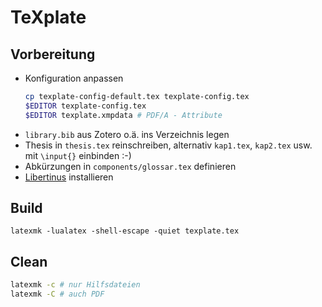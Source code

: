  # TeXplate

## Vorbereitung

- Konfiguration anpassen
    ```bash
    cp texplate-config-default.tex texplate-config.tex
    $EDITOR texplate-config.tex
    $EDITOR texplate.xmpdata # PDF/A - Attribute
    ```
- `library.bib` aus Zotero o.ä. ins Verzeichnis legen
- Thesis in `thesis.tex` reinschreiben, alternativ `kap1.tex`, `kap2.tex` usw. mit `\input{}` einbinden :-)
- Abkürzungen in `components/glossar.tex` definieren
- [Libertinus](https://github.com/alif-type/libertinus/releases) installieren 

## Build

```
latexmk -lualatex -shell-escape -quiet texplate.tex
```

## Clean

```bash
latexmk -c # nur Hilfsdateien
latexmk -C # auch PDF
```